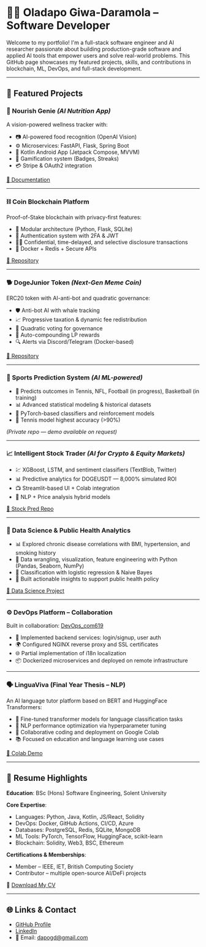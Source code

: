 # 👨‍💻 Oladapo Giwa-Daramola – Software Developer

Welcome to my portfolio! I'm a full-stack software engineer and AI researcher passionate about building production-grade software and applied AI tools that empower users and solve real-world problems. This GitHub page showcases my featured projects, skills, and contributions in blockchain, ML, DevOps, and full-stack development.

---

## 🚀 Featured Projects

### 🧠 Nourish Genie *(AI Nutrition App)*

A vision-powered wellness tracker with:

* 📷 AI-powered food recognition (OpenAI Vision)
* ⚙️ Microservices: FastAPI, Flask, Spring Boot
* 📱 Kotlin Android App (Jetpack Compose, MVVM)
* 🎯 Gamification system (Badges, Streaks)
* 💳 Stripe & OAuth2 integration

[📘 Documentation](https://github.com/Oladapo01/nourishgenie-docs)

---

### ⛓️ Coin Blockchain Platform

Proof-of-Stake blockchain with privacy-first features:

* 🧱 Modular architecture (Python, Flask, SQLite)
* 🔐 Authentication system with 2FA & JWT
* 🕵️‍♂️ Confidential, time-delayed, and selective disclosure transactions
* 🐳 Docker + Redis + Secure APIs

[🔗 Repository](https://github.com/Oladapo01/Coin)

---

### 🐕 DogeJunior Token *(Next-Gen Meme Coin)*

ERC20 token with AI-anti-bot and quadratic governance:

* 🛡️ Anti-bot AI with whale tracking
* 📈 Progressive taxation & dynamic fee redistribution
* 🧮 Quadratic voting for governance
* 🔁 Auto-compounding LP rewards
* 🔍 Alerts via Discord/Telegram (Docker-based)

[🔗 Repository](https://github.com/Oladapo01/DogeJunior)

---

### 🎾 Sports Prediction System *(AI ML-powered)*

* 🔮 Predicts outcomes in Tennis, NFL, Football (in progress), Basketball (in training)
* 📊 Advanced statistical modeling & historical datasets
* 🧠 PyTorch-based classifiers and reinforcement models
* 🏅 Tennis model highest accuracy (>90%)

*(Private repo — demo available on request)*

---

### 📈 Intelligent Stock Trader *(AI for Crypto & Equity Markets)*

* 💹 XGBoost, LSTM, and sentiment classifiers (TextBlob, Twitter)
* 📊 Predictive analytics for DOGEUSDT — 8,000% simulated ROI
* 📺 Streamlit-based UI + Colab integration
* 📘 NLP + Price analysis hybrid models

[🔗 Stock Pred Repo](https://github.com/Oladapo01/stockPred)

---

### 🧪 Data Science & Public Health Analytics

* 📊 Explored chronic disease correlations with BMI, hypertension, and smoking history
* 🧹 Data wrangling, visualization, feature engineering with Python (Pandas, Seaborn, NumPy)
* 🤖 Classification with logistic regression & Naive Bayes
* 🎯 Built actionable insights to support public health policy

[🔗 Data Science Project](https://github.com/Oladapo01/dataScience)

---

### ⚙️ DevOps Platform – Collaboration

Built in collaboration: [DevOps\_com619](https://github.com/Oladapo01/Devops_com619)

* 🔐 Implemented backend services: login/signup, user auth
* 🌍 Configured NGINX reverse proxy and SSL certificates
* 🌐 Partial implementation of i18n localization
* 📦 Dockerized microservices and deployed on remote infrastructure

---

### 🗣️ LinguaViva (Final Year Thesis – NLP)

An AI language tutor platform based on BERT and HuggingFace Transformers:

* 🧠 Fine-tuned transformer models for language classification tasks
* 🧪 NLP performance optimization via hyperparameter tuning
* 🤝 Collaborative coding and deployment on Google Colab
* 📚 Focused on education and language learning use cases

[🔗 Colab Demo](https://colab.research.google.com/drive/1eCUYzxJbAfhV2A1iogcWvBR3Alm8zpYj#scrollTo=yC9j3GJ58N4t)

---

## 💼 Resume Highlights

**Education**: BSc (Hons) Software Engineering, Solent University

**Core Expertise**:

* Languages: Python, Java, Kotlin, JS/React, Solidity
* DevOps: Docker, GitHub Actions, CI/CD, Azure
* Databases: PostgreSQL, Redis, SQLite, MongoDB
* ML Tools: PyTorch, TensorFlow, HuggingFace, scikit-learn
* Blockchain: Solidity, Web3, BSC, Ethereum

**Certifications & Memberships**:

* Member – IEEE, IET, British Computing Society
* Contributor – multiple open-source AI/DeFi projects

📄 [Download My CV](./assets/Oladapo_Giwa-Daramola.pdf)

---

## 🌐 Links & Contact

* [GitHub Profile](https://github.com/Oladapo01)
* [LinkedIn](https://linkedin.com/in/oladapog)
* 📧 Email: [dapogd@gmail.com](mailto:dapogd@gmail.com)
